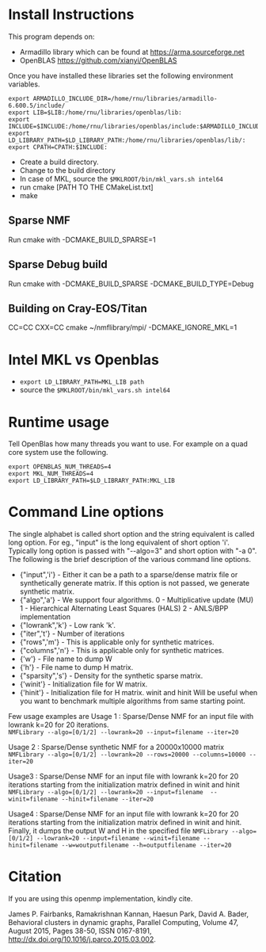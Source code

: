 Install Instructions
====================

This program depends on:

- Armadillo library which can be found at https://arma.sourceforge.net
- OpenBLAS https://github.com/xianyi/OpenBLAS

Once you have installed these libraries set the following environment variables.

````
export ARMADILLO_INCLUDE_DIR=/home/rnu/libraries/armadillo-6.600.5/include/
export LIB=$LIB:/home/rnu/libraries/openblas/lib:
export INCLUDE=$INCLUDE:/home/rnu/libraries/openblas/include:$ARMADILLO_INCLUDE_DIR:
export LD_LIBRARY_PATH=$LD_LIBRARY_PATH:/home/rnu/libraries/openblas/lib/:
export CPATH=CPATH:$INCLUDE:
````

* Create a build directory. 
* Change to the build directory 
* In case of MKL, source the ````$MKLROOT/bin/mkl_vars.sh intel64````
* run cmake [PATH TO THE CMakeList.txt]
* make

Sparse NMF
---------
Run cmake with -DCMAKE_BUILD_SPARSE=1

Sparse Debug build
------------------
Run cmake with -DCMAKE_BUILD_SPARSE -DCMAKE_BUILD_TYPE=Debug

Building on Cray-EOS/Titan
-----------------------
CC=CC CXX=CC cmake ~/nmflibrary/mpi/ -DCMAKE_IGNORE_MKL=1

Intel MKL vs Openblas
=====================
- ````export LD_LIBRARY_PATH=MKL_LIB path````
- source the ````$MKLROOT/bin/mkl_vars.sh intel64````

Runtime usage
=============
Tell OpenBlas how many threads you want to use. For example on a quad core system use the following.

````
export OPENBLAS_NUM_THREADS=4
export MKL_NUM_THREADS=4
export LD_LIBRARY_PATH=$LD_LIBRARY_PATH:MKL_LIB
````

Command Line options
====================

The single alphabet is called short option and the string equivalent is called long option. 
For eg., "input" is the long equivalent of short option 'i'. Typically long option is passed
with "--algo=3" and short option with "-a 0". The following is the brief description of 
the various command line options. 

* {"input",'i'} - Either it can be a path to a sparse/dense 
matrix file or synthetically generate matrix. If this 
option is not passed, we generate synthetic matrix.
* {"algo",'a'} - We support four algorithms. 
  0 - Multiplicative update (MU)
  1 - Hierarchical Alternating Least Squares (HALS)
  2 - ANLS/BPP implementation  
* {"lowrank",'k'} - Low rank 'k'. 
* {"iter",'t'} - Number of iterations
* {"rows",'m'} - This is applicable only for synthetic matrices. 
* {"columns",'n'} - This is applicable only for synthetic matrices. 
* {'w'} - File name to dump W 
* {'h'} - File name to dump H matrix. 
* {"sparsity",'s'} - Density for the synthetic sparse matrix. 
* {'winit'} - Initialization file for W matrix. 
* {'hinit'} - Initialization file for H matrix. 
winit and hinit Will be useful when you want to benchmark
multiple algorithms from same starting point.

Few usage examples are
Usage 1 : Sparse/Dense NMF for an input file with lowrank k=20 for 20 iterations.  
````NMFLibrary --algo=[0/1/2] --lowrank=20 --input=filename --iter=20 ````

Usage 2 : Sparse/Dense synthetic NMF for a 20000x10000 matrix
````NMFLibrary --algo=[0/1/2] --lowrank=20 --rows=20000 --columns=10000 --iter=20 ````

Usage3 : Sparse/Dense NMF for an input file with lowrank k=20 for 20 iterations starting
from the initialization matrix defined in winit and hinit
````NMFLibrary --algo=[0/1/2] --lowrank=20 --input=filename  --winit=filename --hinit=filename --iter=20 ````

Usage4 : Sparse/Dense NMF for an input file with lowrank k=20 for 20 iterations starting
from the initialization matrix defined in winit and hinit. Finally, it dumps the output
W and H in the specified file
```` NMFLibrary --algo=[0/1/2] --lowrank=20 --input=filename --winit=filename --hinit=filename --w=woutputfilename --h=outputfilename --iter=20 ````

Citation
========

If you are using this openmp implementation, kindly cite.

James P. Fairbanks, Ramakrishnan Kannan, Haesun Park, David A. Bader, Behavioral clusters in dynamic graphs, Parallel Computing, Volume 47, August 2015, Pages 38-50, ISSN 0167-8191, http://dx.doi.org/10.1016/j.parco.2015.03.002.
